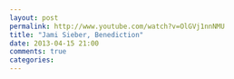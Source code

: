 ```yaml
---
layout: post
permalink: http://www.youtube.com/watch?v=OlGVj1nnNMU
title: "Jami Sieber, Benediction"
date: 2013-04-15 21:00
comments: true
categories: 
---
```

